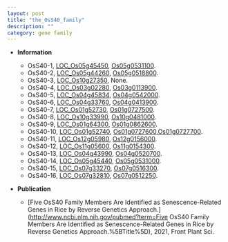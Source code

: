 ```yaml
---
layout: post
title: "the_OsS40_family"
description: ""
category: gene family
---
```


* **Information**  
    + OsS40-1, [LOC_Os05g45450](http://rice.uga.edu/cgi-bin/ORF_infopage.cgi?orf=LOC_Os05g45450), [Os05g0531100](http://rapdb.dna.affrc.go.jp/viewer/gbrowse_details/irgsp1?name=Os05g0531100).
    + OsS40-2, [LOC_Os05g44260](http://rice.uga.edu/cgi-bin/ORF_infopage.cgi?orf=LOC_Os05g44260), [Os05g0518800](http://rapdb.dna.affrc.go.jp/viewer/gbrowse_details/irgsp1?name=Os05g0518800).
    + OsS40-3, [LOC_Os10g27350](http://rice.uga.edu/cgi-bin/ORF_infopage.cgi?orf=LOC_Os10g27350), None.
    + OsS40-4, [LOC_Os03g02280](http://rice.uga.edu/cgi-bin/ORF_infopage.cgi?orf=LOC_Os03g02280), [Os03g0113900](http://rapdb.dna.affrc.go.jp/viewer/gbrowse_details/irgsp1?name=Os03g0113900).
    + OsS40-5, [LOC_Os04g45834](http://rice.uga.edu/cgi-bin/ORF_infopage.cgi?orf=LOC_Os04g45834), [Os04g0542000](http://rapdb.dna.affrc.go.jp/viewer/gbrowse_details/irgsp1?name=Os04g0542000).
    + OsS40-6, [LOC_Os04g33760](http://rice.uga.edu/cgi-bin/ORF_infopage.cgi?orf=LOC_Os04g33760), [Os04g0413900](http://rapdb.dna.affrc.go.jp/viewer/gbrowse_details/irgsp1?name=Os04g0413900).
    + OsS40-7, [LOC_Os01g52730](http://rice.uga.edu/cgi-bin/ORF_infopage.cgi?orf=LOC_Os01g52730), [Os01g0727500](http://rapdb.dna.affrc.go.jp/viewer/gbrowse_details/irgsp1?name=Os01g0727500).
    + OsS40-8, [LOC_Os10g33990](http://rice.uga.edu/cgi-bin/ORF_infopage.cgi?orf=LOC_Os10g33990), [Os10g0481000](http://rapdb.dna.affrc.go.jp/viewer/gbrowse_details/irgsp1?name=Os10g0481000).
    + OsS40-9, [LOC_Os01g64300](http://rice.uga.edu/cgi-bin/ORF_infopage.cgi?orf=LOC_Os01g64300), [Os01g0862600](http://rapdb.dna.affrc.go.jp/viewer/gbrowse_details/irgsp1?name=Os01g0862600).
    + OsS40-10, [LOC_Os01g52740](http://rice.uga.edu/cgi-bin/ORF_infopage.cgi?orf=LOC_Os01g52740), [Os01g0727600](http://rapdb.dna.affrc.go.jp/viewer/gbrowse_details/irgsp1?name=Os01g0727600),[Os01g0727700](http://rapdb.dna.affrc.go.jp/viewer/gbrowse_details/irgsp1?name=Os01g0727700).
    + OsS40-11, [LOC_Os12g05980](http://rice.uga.edu/cgi-bin/ORF_infopage.cgi?orf=LOC_Os12g05980), [Os12g0156000](http://rapdb.dna.affrc.go.jp/viewer/gbrowse_details/irgsp1?name=Os12g0156000).
    + OsS40-12, [LOC_Os11g05600](http://rice.uga.edu/cgi-bin/ORF_infopage.cgi?orf=LOC_Os11g05600), [Os11g0154300](http://rapdb.dna.affrc.go.jp/viewer/gbrowse_details/irgsp1?name=Os11g0154300).
    + OsS40-13, [LOC_Os04g43990](http://rice.uga.edu/cgi-bin/ORF_infopage.cgi?orf=LOC_Os04g43990), [Os04g0520700](http://rapdb.dna.affrc.go.jp/viewer/gbrowse_details/irgsp1?name=Os04g0520700).
    + OsS40-14, [LOC_Os05g45440](http://rice.uga.edu/cgi-bin/ORF_infopage.cgi?orf=LOC_Os05g45440), [Os05g0531000](http://rapdb.dna.affrc.go.jp/viewer/gbrowse_details/irgsp1?name=Os05g0531000).
    + OsS40-15, [LOC_Os07g33270](http://rice.uga.edu/cgi-bin/ORF_infopage.cgi?orf=LOC_Os07g33270), [Os07g0516300](http://rapdb.dna.affrc.go.jp/viewer/gbrowse_details/irgsp1?name=Os07g0516300).
    + OsS40-16, [LOC_Os07g32810](http://rice.uga.edu/cgi-bin/ORF_infopage.cgi?orf=LOC_Os07g32810), [Os07g0512250](http://rapdb.dna.affrc.go.jp/viewer/gbrowse_details/irgsp1?name=Os07g0512250).

* **Publication**  
    + [Five OsS40 Family Members Are Identified as Senescence-Related Genes in Rice by Reverse Genetics Approach.](http://www.ncbi.nlm.nih.gov/pubmed?term=Five OsS40 Family Members Are Identified as Senescence-Related Genes in Rice by Reverse Genetics Approach.%5BTitle%5D), 2021, Front Plant Sci.


